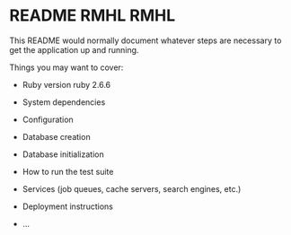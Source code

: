 # README RMHL RMHL

This README would normally document whatever steps are necessary to get the
application up and running.

Things you may want to cover:

* Ruby version ruby 2.6.6

* System dependencies

* Configuration

* Database creation

* Database initialization

* How to run the test suite

* Services (job queues, cache servers, search engines, etc.)

* Deployment instructions

* ...
